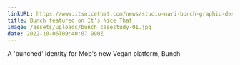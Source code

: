 ```yaml
---
linkURL: https://www.itsnicethat.com/news/studio-nari-bunch-graphic-design-070722
title: Bunch featured on It's Nice That
image: /assets/uploads/bunch_casestudy-01.jpg
date: 2022-10-06T09:40:07.990Z
---
```

A 'bunched' identity for Mob's new Vegan platform, Bunch